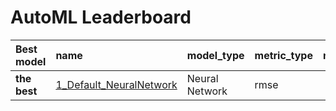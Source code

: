 # AutoML Leaderboard

| Best model   | name                                                         | model_type     | metric_type   |   metric_value |   train_time |
|:-------------|:-------------------------------------------------------------|:---------------|:--------------|---------------:|-------------:|
| **the best** | [1_Default_NeuralNetwork](1_Default_NeuralNetwork/README.md) | Neural Network | rmse          |        3.78417 |         3.07 |